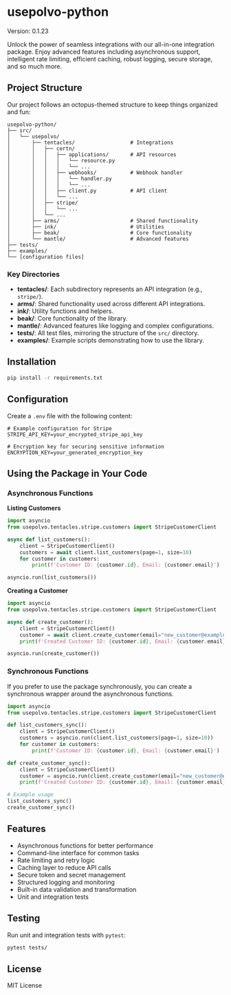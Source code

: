 # usepolvo-python

Version: 0.1.23

Unlock the power of seamless integrations with our all-in-one integration package. Enjoy advanced features including asynchronous support, intelligent rate limiting, efficient caching, robust logging, secure storage, and so much more.

## Project Structure

Our project follows an octopus-themed structure to keep things organized and fun:

```
usepolvo-python/
├── src/
│   └── usepolvo/
│       ├── tentacles/                  # Integrations
│       │   ├── certn/
│       │   │   ├── applications/       # API resources
│       │   │   │   └── resource.py
│       │   │   │   └── ...
│       │   │   ├── webhooks/           # Webhook handler
│       │   │   │   └── handler.py
│       │   │   │   └── ...
│       │   │   ├── client.py           # API client
│       │   │   └── ...
│       │   ├── stripe/
│       │   │   └── ...
│       │   └── ...
│       ├── arms/                       # Shared functionality
│       ├── ink/                        # Utilities
│       ├── beak/                       # Core functionality
│       └── mantle/                     # Advanced features
├── tests/
├── examples/
└── [configuration files]
```

### Key Directories

- **tentacles/**: Each subdirectory represents an API integration (e.g., `stripe/`).
- **arms/**: Shared functionality used across different API integrations.
- **ink/**: Utility functions and helpers.
- **beak/**: Core functionality of the library.
- **mantle/**: Advanced features like logging and complex configurations.
- **tests/**: All test files, mirroring the structure of the `src/` directory.
- **examples/**: Example scripts demonstrating how to use the library.

## Installation

```bash
pip install -r requirements.txt
```

## Configuration

Create a `.env` file with the following content:

```env
# Example configuration for Stripe
STRIPE_API_KEY=your_encrypted_stripe_api_key

# Encryption key for securing sensitive information
ENCRYPTION_KEY=your_generated_encryption_key
```

## Using the Package in Your Code

### Asynchronous Functions

**Listing Customers**

```python
import asyncio
from usepolvo.tentacles.stripe.customers import StripeCustomerClient

async def list_customers():
    client = StripeCustomerClient()
    customers = await client.list_customers(page=1, size=10)
    for customer in customers:
        print(f'Customer ID: {customer.id}, Email: {customer.email}')

asyncio.run(list_customers())
```

**Creating a Customer**

```python
import asyncio
from usepolvo.tentacles.stripe.customers import StripeCustomerClient

async def create_customer():
    client = StripeCustomerClient()
    customer = await client.create_customer(email="new_customer@example.com")
    print(f'Created Customer ID: {customer.id}, Email: {customer.email}')

asyncio.run(create_customer())
```

### Synchronous Functions

If you prefer to use the package synchronously, you can create a synchronous wrapper around the asynchronous functions.

```python
import asyncio
from usepolvo.tentacles.stripe.customers import StripeCustomerClient

def list_customers_sync():
    client = StripeCustomerClient()
    customers = asyncio.run(client.list_customers(page=1, size=10))
    for customer in customers:
        print(f'Customer ID: {customer.id}, Email: {customer.email}')

def create_customer_sync():
    client = StripeCustomerClient()
    customer = asyncio.run(client.create_customer(email="new_customer@example.com"))
    print(f'Created Customer ID: {customer.id}, Email: {customer.email}')

# Example usage
list_customers_sync()
create_customer_sync()
```

## Features

- Asynchronous functions for better performance
- Command-line interface for common tasks
- Rate limiting and retry logic
- Caching layer to reduce API calls
- Secure token and secret management
- Structured logging and monitoring
- Built-in data validation and transformation
- Unit and integration tests

## Testing

Run unit and integration tests with `pytest`:

```bash
pytest tests/
```

## License

MIT License
